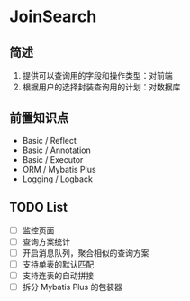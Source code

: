 # JoinSearch

## 简述
1. 提供可以查询用的字段和操作类型：对前端
2. 根据用户的选择封装查询用的计划：对数据库

## 前置知识点
+ Basic / Reflect
+ Basic / Annotation
+ Basic / Executor
+ ORM / Mybatis Plus
+ Logging / Logback

## TODO List
+ [ ] 监控页面
+ [ ] 查询方案统计
+ [ ] 开启消息队列，聚合相似的查询方案
+ [ ] 支持单表的默认匹配
+ [ ] 支持连表的自动拼接
+ [ ] 拆分 Mybatis Plus 的包装器
